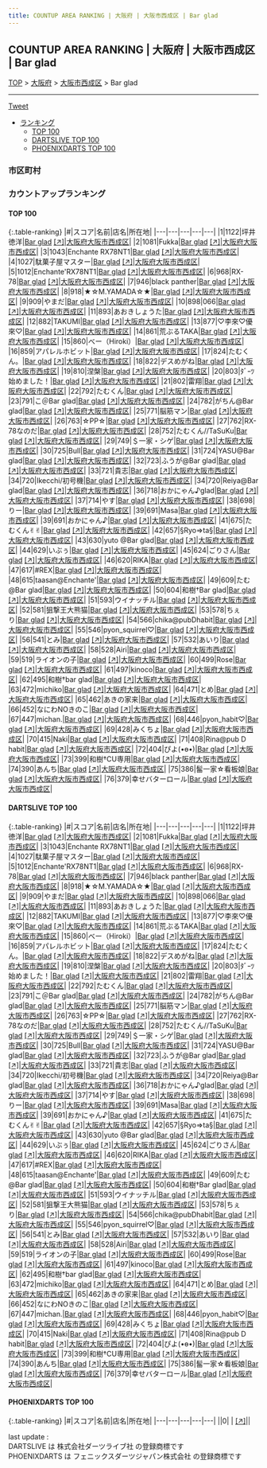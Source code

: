 ```yaml
---
title: COUNTUP AREA RANKING | 大阪府 | 大阪市西成区 | Bar glad
---
```

## COUNTUP AREA RANKING | 大阪府 | 大阪市西成区 | Bar glad

[TOP](/darts/rank/) > [大阪府](/darts/rank/大阪府/) > [大阪市西成区](/darts/rank/大阪府/大阪市西成区/) > Bar glad

___

<a href="https://twitter.com/share?ref_src=twsrc%5Etfw" data-text="COUNTUP AREA RANKING | 大阪府大阪市西成区Bar glad" class="twitter-share-button" data-hashtags="DARTSLIVE,PHOENIXDARTS,darts,ダーツ" data-show-count="false">Tweet</a>

* [ランキング](#カウントアップランキング)
    * [TOP 100](#top-100)
    * [DARTSLIVE TOP 100](#dartslive-top-100)
    * [PHOENIXDARTS TOP 100](#phoenixdarts-top-100)

### 市区町村

<ul>

</ul>

### カウントアップランキング

#### TOP 100



{:.table-ranking}
|#|スコア|名前|店名|所在地|
|---|---|---|---|---|
|1|1122|<span class="rank-name-dl">坪井 徳洋</span>|<a href="/darts/rank/shops/3b60accfd093f87f0d9b047a20a7ba1e.html">Bar glad</a> <a href="https://search.dartslive.com/jp/shop/3b60accfd093f87f0d9b047a20a7ba1e">[↗]</a>|<a href="/darts/rank/大阪府/大阪市西成区">大阪府大阪市西成区</a>|
|2|1081|<span class="rank-name-dl">Fukka</span>|<a href="/darts/rank/shops/3b60accfd093f87f0d9b047a20a7ba1e.html">Bar glad</a> <a href="https://search.dartslive.com/jp/shop/3b60accfd093f87f0d9b047a20a7ba1e">[↗]</a>|<a href="/darts/rank/大阪府/大阪市西成区">大阪府大阪市西成区</a>|
|3|1043|<span class="rank-name-dl">Enchante RX78NT1</span>|<a href="/darts/rank/shops/3b60accfd093f87f0d9b047a20a7ba1e.html">Bar glad</a> <a href="https://search.dartslive.com/jp/shop/3b60accfd093f87f0d9b047a20a7ba1e">[↗]</a>|<a href="/darts/rank/大阪府/大阪市西成区">大阪府大阪市西成区</a>|
|4|1027|<span class="rank-name-dl">駄菓子屋マスター</span>|<a href="/darts/rank/shops/3b60accfd093f87f0d9b047a20a7ba1e.html">Bar glad</a> <a href="https://search.dartslive.com/jp/shop/3b60accfd093f87f0d9b047a20a7ba1e">[↗]</a>|<a href="/darts/rank/大阪府/大阪市西成区">大阪府大阪市西成区</a>|
|5|1012|<span class="rank-name-dl">Enchante&#x27;RX78NT1</span>|<a href="/darts/rank/shops/3b60accfd093f87f0d9b047a20a7ba1e.html">Bar glad</a> <a href="https://search.dartslive.com/jp/shop/3b60accfd093f87f0d9b047a20a7ba1e">[↗]</a>|<a href="/darts/rank/大阪府/大阪市西成区">大阪府大阪市西成区</a>|
|6|968|<span class="rank-name-dl">RX-78</span>|<a href="/darts/rank/shops/3b60accfd093f87f0d9b047a20a7ba1e.html">Bar glad</a> <a href="https://search.dartslive.com/jp/shop/3b60accfd093f87f0d9b047a20a7ba1e">[↗]</a>|<a href="/darts/rank/大阪府/大阪市西成区">大阪府大阪市西成区</a>|
|7|946|<span class="rank-name-dl">black panther</span>|<a href="/darts/rank/shops/3b60accfd093f87f0d9b047a20a7ba1e.html">Bar glad</a> <a href="https://search.dartslive.com/jp/shop/3b60accfd093f87f0d9b047a20a7ba1e">[↗]</a>|<a href="/darts/rank/大阪府/大阪市西成区">大阪府大阪市西成区</a>|
|8|918|<span class="rank-name-dl">★☆M.YAMADA☆★</span>|<a href="/darts/rank/shops/3b60accfd093f87f0d9b047a20a7ba1e.html">Bar glad</a> <a href="https://search.dartslive.com/jp/shop/3b60accfd093f87f0d9b047a20a7ba1e">[↗]</a>|<a href="/darts/rank/大阪府/大阪市西成区">大阪府大阪市西成区</a>|
|9|909|<span class="rank-name-dl">やまだ</span>|<a href="/darts/rank/shops/3b60accfd093f87f0d9b047a20a7ba1e.html">Bar glad</a> <a href="https://search.dartslive.com/jp/shop/3b60accfd093f87f0d9b047a20a7ba1e">[↗]</a>|<a href="/darts/rank/大阪府/大阪市西成区">大阪府大阪市西成区</a>|
|10|898|<span class="rank-name-dl">066</span>|<a href="/darts/rank/shops/3b60accfd093f87f0d9b047a20a7ba1e.html">Bar glad</a> <a href="https://search.dartslive.com/jp/shop/3b60accfd093f87f0d9b047a20a7ba1e">[↗]</a>|<a href="/darts/rank/大阪府/大阪市西成区">大阪府大阪市西成区</a>|
|11|893|<span class="rank-name-dl">あおきしょうた</span>|<a href="/darts/rank/shops/3b60accfd093f87f0d9b047a20a7ba1e.html">Bar glad</a> <a href="https://search.dartslive.com/jp/shop/3b60accfd093f87f0d9b047a20a7ba1e">[↗]</a>|<a href="/darts/rank/大阪府/大阪市西成区">大阪府大阪市西成区</a>|
|12|882|<span class="rank-name-dl">TAKUMI</span>|<a href="/darts/rank/shops/3b60accfd093f87f0d9b047a20a7ba1e.html">Bar glad</a> <a href="https://search.dartslive.com/jp/shop/3b60accfd093f87f0d9b047a20a7ba1e">[↗]</a>|<a href="/darts/rank/大阪府/大阪市西成区">大阪府大阪市西成区</a>|
|13|877|<span class="rank-name-dl">♡李來♡優來♡</span>|<a href="/darts/rank/shops/3b60accfd093f87f0d9b047a20a7ba1e.html">Bar glad</a> <a href="https://search.dartslive.com/jp/shop/3b60accfd093f87f0d9b047a20a7ba1e">[↗]</a>|<a href="/darts/rank/大阪府/大阪市西成区">大阪府大阪市西成区</a>|
|14|861|<span class="rank-name-dl">荒ぶるTAKA</span>|<a href="/darts/rank/shops/3b60accfd093f87f0d9b047a20a7ba1e.html">Bar glad</a> <a href="https://search.dartslive.com/jp/shop/3b60accfd093f87f0d9b047a20a7ba1e">[↗]</a>|<a href="/darts/rank/大阪府/大阪市西成区">大阪府大阪市西成区</a>|
|15|860|<span class="rank-name-dl">べー（Hiroki）</span>|<a href="/darts/rank/shops/3b60accfd093f87f0d9b047a20a7ba1e.html">Bar glad</a> <a href="https://search.dartslive.com/jp/shop/3b60accfd093f87f0d9b047a20a7ba1e">[↗]</a>|<a href="/darts/rank/大阪府/大阪市西成区">大阪府大阪市西成区</a>|
|16|859|<span class="rank-name-dl">アパレルホビット</span>|<a href="/darts/rank/shops/3b60accfd093f87f0d9b047a20a7ba1e.html">Bar glad</a> <a href="https://search.dartslive.com/jp/shop/3b60accfd093f87f0d9b047a20a7ba1e">[↗]</a>|<a href="/darts/rank/大阪府/大阪市西成区">大阪府大阪市西成区</a>|
|17|824|<span class="rank-name-dl">たむくん。</span>|<a href="/darts/rank/shops/3b60accfd093f87f0d9b047a20a7ba1e.html">Bar glad</a> <a href="https://search.dartslive.com/jp/shop/3b60accfd093f87f0d9b047a20a7ba1e">[↗]</a>|<a href="/darts/rank/大阪府/大阪市西成区">大阪府大阪市西成区</a>|
|18|822|<span class="rank-name-dl">デスめがね</span>|<a href="/darts/rank/shops/3b60accfd093f87f0d9b047a20a7ba1e.html">Bar glad</a> <a href="https://search.dartslive.com/jp/shop/3b60accfd093f87f0d9b047a20a7ba1e">[↗]</a>|<a href="/darts/rank/大阪府/大阪市西成区">大阪府大阪市西成区</a>|
|19|810|<span class="rank-name-dl">涅槃</span>|<a href="/darts/rank/shops/3b60accfd093f87f0d9b047a20a7ba1e.html">Bar glad</a> <a href="https://search.dartslive.com/jp/shop/3b60accfd093f87f0d9b047a20a7ba1e">[↗]</a>|<a href="/darts/rank/大阪府/大阪市西成区">大阪府大阪市西成区</a>|
|20|803|<span class="rank-name-dl">ﾀﾞｰﾂ始めました！</span>|<a href="/darts/rank/shops/3b60accfd093f87f0d9b047a20a7ba1e.html">Bar glad</a> <a href="https://search.dartslive.com/jp/shop/3b60accfd093f87f0d9b047a20a7ba1e">[↗]</a>|<a href="/darts/rank/大阪府/大阪市西成区">大阪府大阪市西成区</a>|
|21|802|<span class="rank-name-dl">雷翔</span>|<a href="/darts/rank/shops/3b60accfd093f87f0d9b047a20a7ba1e.html">Bar glad</a> <a href="https://search.dartslive.com/jp/shop/3b60accfd093f87f0d9b047a20a7ba1e">[↗]</a>|<a href="/darts/rank/大阪府/大阪市西成区">大阪府大阪市西成区</a>|
|22|792|<span class="rank-name-dl">たむくん</span>|<a href="/darts/rank/shops/3b60accfd093f87f0d9b047a20a7ba1e.html">Bar glad</a> <a href="https://search.dartslive.com/jp/shop/3b60accfd093f87f0d9b047a20a7ba1e">[↗]</a>|<a href="/darts/rank/大阪府/大阪市西成区">大阪府大阪市西成区</a>|
|23|791|<span class="rank-name-dl">こ＠Bar glad</span>|<a href="/darts/rank/shops/3b60accfd093f87f0d9b047a20a7ba1e.html">Bar glad</a> <a href="https://search.dartslive.com/jp/shop/3b60accfd093f87f0d9b047a20a7ba1e">[↗]</a>|<a href="/darts/rank/大阪府/大阪市西成区">大阪府大阪市西成区</a>|
|24|782|<span class="rank-name-dl">がちん@Bar glad</span>|<a href="/darts/rank/shops/3b60accfd093f87f0d9b047a20a7ba1e.html">Bar glad</a> <a href="https://search.dartslive.com/jp/shop/3b60accfd093f87f0d9b047a20a7ba1e">[↗]</a>|<a href="/darts/rank/大阪府/大阪市西成区">大阪府大阪市西成区</a>|
|25|771|<span class="rank-name-dl">脳筋マン</span>|<a href="/darts/rank/shops/3b60accfd093f87f0d9b047a20a7ba1e.html">Bar glad</a> <a href="https://search.dartslive.com/jp/shop/3b60accfd093f87f0d9b047a20a7ba1e">[↗]</a>|<a href="/darts/rank/大阪府/大阪市西成区">大阪府大阪市西成区</a>|
|26|763|<span class="rank-name-dl">☆PP☆</span>|<a href="/darts/rank/shops/3b60accfd093f87f0d9b047a20a7ba1e.html">Bar glad</a> <a href="https://search.dartslive.com/jp/shop/3b60accfd093f87f0d9b047a20a7ba1e">[↗]</a>|<a href="/darts/rank/大阪府/大阪市西成区">大阪府大阪市西成区</a>|
|27|762|<span class="rank-name-dl">RX-78なのだ</span>|<a href="/darts/rank/shops/3b60accfd093f87f0d9b047a20a7ba1e.html">Bar glad</a> <a href="https://search.dartslive.com/jp/shop/3b60accfd093f87f0d9b047a20a7ba1e">[↗]</a>|<a href="/darts/rank/大阪府/大阪市西成区">大阪府大阪市西成区</a>|
|28|752|<span class="rank-name-dl">たむくん//TaSuKu</span>|<a href="/darts/rank/shops/3b60accfd093f87f0d9b047a20a7ba1e.html">Bar glad</a> <a href="https://search.dartslive.com/jp/shop/3b60accfd093f87f0d9b047a20a7ba1e">[↗]</a>|<a href="/darts/rank/大阪府/大阪市西成区">大阪府大阪市西成区</a>|
|29|749|<span class="rank-name-dl">＄一家・シゲ</span>|<a href="/darts/rank/shops/3b60accfd093f87f0d9b047a20a7ba1e.html">Bar glad</a> <a href="https://search.dartslive.com/jp/shop/3b60accfd093f87f0d9b047a20a7ba1e">[↗]</a>|<a href="/darts/rank/大阪府/大阪市西成区">大阪府大阪市西成区</a>|
|30|725|<span class="rank-name-dl">Bull</span>|<a href="/darts/rank/shops/3b60accfd093f87f0d9b047a20a7ba1e.html">Bar glad</a> <a href="https://search.dartslive.com/jp/shop/3b60accfd093f87f0d9b047a20a7ba1e">[↗]</a>|<a href="/darts/rank/大阪府/大阪市西成区">大阪府大阪市西成区</a>|
|31|724|<span class="rank-name-dl">YASU@Bar glad</span>|<a href="/darts/rank/shops/3b60accfd093f87f0d9b047a20a7ba1e.html">Bar glad</a> <a href="https://search.dartslive.com/jp/shop/3b60accfd093f87f0d9b047a20a7ba1e">[↗]</a>|<a href="/darts/rank/大阪府/大阪市西成区">大阪府大阪市西成区</a>|
|32|723|<span class="rank-name-dl">ふうが@Bar glad</span>|<a href="/darts/rank/shops/3b60accfd093f87f0d9b047a20a7ba1e.html">Bar glad</a> <a href="https://search.dartslive.com/jp/shop/3b60accfd093f87f0d9b047a20a7ba1e">[↗]</a>|<a href="/darts/rank/大阪府/大阪市西成区">大阪府大阪市西成区</a>|
|33|721|<span class="rank-name-dl">貴志</span>|<a href="/darts/rank/shops/3b60accfd093f87f0d9b047a20a7ba1e.html">Bar glad</a> <a href="https://search.dartslive.com/jp/shop/3b60accfd093f87f0d9b047a20a7ba1e">[↗]</a>|<a href="/darts/rank/大阪府/大阪市西成区">大阪府大阪市西成区</a>|
|34|720|<span class="rank-name-dl">Ikecchi/初号機</span>|<a href="/darts/rank/shops/3b60accfd093f87f0d9b047a20a7ba1e.html">Bar glad</a> <a href="https://search.dartslive.com/jp/shop/3b60accfd093f87f0d9b047a20a7ba1e">[↗]</a>|<a href="/darts/rank/大阪府/大阪市西成区">大阪府大阪市西成区</a>|
|34|720|<span class="rank-name-dl">Reiya@Bar glad</span>|<a href="/darts/rank/shops/3b60accfd093f87f0d9b047a20a7ba1e.html">Bar glad</a> <a href="https://search.dartslive.com/jp/shop/3b60accfd093f87f0d9b047a20a7ba1e">[↗]</a>|<a href="/darts/rank/大阪府/大阪市西成区">大阪府大阪市西成区</a>|
|36|718|<span class="rank-name-dl">おかにゃん♪glad</span>|<a href="/darts/rank/shops/3b60accfd093f87f0d9b047a20a7ba1e.html">Bar glad</a> <a href="https://search.dartslive.com/jp/shop/3b60accfd093f87f0d9b047a20a7ba1e">[↗]</a>|<a href="/darts/rank/大阪府/大阪市西成区">大阪府大阪市西成区</a>|
|37|714|<span class="rank-name-dl">やす</span>|<a href="/darts/rank/shops/3b60accfd093f87f0d9b047a20a7ba1e.html">Bar glad</a> <a href="https://search.dartslive.com/jp/shop/3b60accfd093f87f0d9b047a20a7ba1e">[↗]</a>|<a href="/darts/rank/大阪府/大阪市西成区">大阪府大阪市西成区</a>|
|38|698|<span class="rank-name-dl">りー</span>|<a href="/darts/rank/shops/3b60accfd093f87f0d9b047a20a7ba1e.html">Bar glad</a> <a href="https://search.dartslive.com/jp/shop/3b60accfd093f87f0d9b047a20a7ba1e">[↗]</a>|<a href="/darts/rank/大阪府/大阪市西成区">大阪府大阪市西成区</a>|
|39|691|<span class="rank-name-dl">Masa</span>|<a href="/darts/rank/shops/3b60accfd093f87f0d9b047a20a7ba1e.html">Bar glad</a> <a href="https://search.dartslive.com/jp/shop/3b60accfd093f87f0d9b047a20a7ba1e">[↗]</a>|<a href="/darts/rank/大阪府/大阪市西成区">大阪府大阪市西成区</a>|
|39|691|<span class="rank-name-dl">おかにゃん♪</span>|<a href="/darts/rank/shops/3b60accfd093f87f0d9b047a20a7ba1e.html">Bar glad</a> <a href="https://search.dartslive.com/jp/shop/3b60accfd093f87f0d9b047a20a7ba1e">[↗]</a>|<a href="/darts/rank/大阪府/大阪市西成区">大阪府大阪市西成区</a>|
|41|675|<span class="rank-name-dl">たむくん✌︎✌︎</span>|<a href="/darts/rank/shops/3b60accfd093f87f0d9b047a20a7ba1e.html">Bar glad</a> <a href="https://search.dartslive.com/jp/shop/3b60accfd093f87f0d9b047a20a7ba1e">[↗]</a>|<a href="/darts/rank/大阪府/大阪市西成区">大阪府大阪市西成区</a>|
|42|657|<span class="rank-name-dl">§Ryo⇒ta§</span>|<a href="/darts/rank/shops/3b60accfd093f87f0d9b047a20a7ba1e.html">Bar glad</a> <a href="https://search.dartslive.com/jp/shop/3b60accfd093f87f0d9b047a20a7ba1e">[↗]</a>|<a href="/darts/rank/大阪府/大阪市西成区">大阪府大阪市西成区</a>|
|43|630|<span class="rank-name-dl">yuto @Bar glad</span>|<a href="/darts/rank/shops/3b60accfd093f87f0d9b047a20a7ba1e.html">Bar glad</a> <a href="https://search.dartslive.com/jp/shop/3b60accfd093f87f0d9b047a20a7ba1e">[↗]</a>|<a href="/darts/rank/大阪府/大阪市西成区">大阪府大阪市西成区</a>|
|44|629|<span class="rank-name-dl">いぶぅ</span>|<a href="/darts/rank/shops/3b60accfd093f87f0d9b047a20a7ba1e.html">Bar glad</a> <a href="https://search.dartslive.com/jp/shop/3b60accfd093f87f0d9b047a20a7ba1e">[↗]</a>|<a href="/darts/rank/大阪府/大阪市西成区">大阪府大阪市西成区</a>|
|45|624|<span class="rank-name-dl">ごりさん</span>|<a href="/darts/rank/shops/3b60accfd093f87f0d9b047a20a7ba1e.html">Bar glad</a> <a href="https://search.dartslive.com/jp/shop/3b60accfd093f87f0d9b047a20a7ba1e">[↗]</a>|<a href="/darts/rank/大阪府/大阪市西成区">大阪府大阪市西成区</a>|
|46|620|<span class="rank-name-dl">RIKA</span>|<a href="/darts/rank/shops/3b60accfd093f87f0d9b047a20a7ba1e.html">Bar glad</a> <a href="https://search.dartslive.com/jp/shop/3b60accfd093f87f0d9b047a20a7ba1e">[↗]</a>|<a href="/darts/rank/大阪府/大阪市西成区">大阪府大阪市西成区</a>|
|47|617|<span class="rank-name-dl">#REX</span>|<a href="/darts/rank/shops/3b60accfd093f87f0d9b047a20a7ba1e.html">Bar glad</a> <a href="https://search.dartslive.com/jp/shop/3b60accfd093f87f0d9b047a20a7ba1e">[↗]</a>|<a href="/darts/rank/大阪府/大阪市西成区">大阪府大阪市西成区</a>|
|48|615|<span class="rank-name-dl">taasan@Enchante&#x27;</span>|<a href="/darts/rank/shops/3b60accfd093f87f0d9b047a20a7ba1e.html">Bar glad</a> <a href="https://search.dartslive.com/jp/shop/3b60accfd093f87f0d9b047a20a7ba1e">[↗]</a>|<a href="/darts/rank/大阪府/大阪市西成区">大阪府大阪市西成区</a>|
|49|609|<span class="rank-name-dl">たむ@Bar glad</span>|<a href="/darts/rank/shops/3b60accfd093f87f0d9b047a20a7ba1e.html">Bar glad</a> <a href="https://search.dartslive.com/jp/shop/3b60accfd093f87f0d9b047a20a7ba1e">[↗]</a>|<a href="/darts/rank/大阪府/大阪市西成区">大阪府大阪市西成区</a>|
|50|604|<span class="rank-name-dl">和樹†Bar glad</span>|<a href="/darts/rank/shops/3b60accfd093f87f0d9b047a20a7ba1e.html">Bar glad</a> <a href="https://search.dartslive.com/jp/shop/3b60accfd093f87f0d9b047a20a7ba1e">[↗]</a>|<a href="/darts/rank/大阪府/大阪市西成区">大阪府大阪市西成区</a>|
|51|593|<span class="rank-name-dl">ウイナッチル</span>|<a href="/darts/rank/shops/3b60accfd093f87f0d9b047a20a7ba1e.html">Bar glad</a> <a href="https://search.dartslive.com/jp/shop/3b60accfd093f87f0d9b047a20a7ba1e">[↗]</a>|<a href="/darts/rank/大阪府/大阪市西成区">大阪府大阪市西成区</a>|
|52|581|<span class="rank-name-dl">狙撃王大熊猫</span>|<a href="/darts/rank/shops/3b60accfd093f87f0d9b047a20a7ba1e.html">Bar glad</a> <a href="https://search.dartslive.com/jp/shop/3b60accfd093f87f0d9b047a20a7ba1e">[↗]</a>|<a href="/darts/rank/大阪府/大阪市西成区">大阪府大阪市西成区</a>|
|53|578|<span class="rank-name-dl">ちぇり</span>|<a href="/darts/rank/shops/3b60accfd093f87f0d9b047a20a7ba1e.html">Bar glad</a> <a href="https://search.dartslive.com/jp/shop/3b60accfd093f87f0d9b047a20a7ba1e">[↗]</a>|<a href="/darts/rank/大阪府/大阪市西成区">大阪府大阪市西成区</a>|
|54|566|<span class="rank-name-dl">chika@pubDhabit</span>|<a href="/darts/rank/shops/3b60accfd093f87f0d9b047a20a7ba1e.html">Bar glad</a> <a href="https://search.dartslive.com/jp/shop/3b60accfd093f87f0d9b047a20a7ba1e">[↗]</a>|<a href="/darts/rank/大阪府/大阪市西成区">大阪府大阪市西成区</a>|
|55|546|<span class="rank-name-dl">pyon_squirrel♡</span>|<a href="/darts/rank/shops/3b60accfd093f87f0d9b047a20a7ba1e.html">Bar glad</a> <a href="https://search.dartslive.com/jp/shop/3b60accfd093f87f0d9b047a20a7ba1e">[↗]</a>|<a href="/darts/rank/大阪府/大阪市西成区">大阪府大阪市西成区</a>|
|56|541|<span class="rank-name-dl">とみ</span>|<a href="/darts/rank/shops/3b60accfd093f87f0d9b047a20a7ba1e.html">Bar glad</a> <a href="https://search.dartslive.com/jp/shop/3b60accfd093f87f0d9b047a20a7ba1e">[↗]</a>|<a href="/darts/rank/大阪府/大阪市西成区">大阪府大阪市西成区</a>|
|57|532|<span class="rank-name-dl">あいり</span>|<a href="/darts/rank/shops/3b60accfd093f87f0d9b047a20a7ba1e.html">Bar glad</a> <a href="https://search.dartslive.com/jp/shop/3b60accfd093f87f0d9b047a20a7ba1e">[↗]</a>|<a href="/darts/rank/大阪府/大阪市西成区">大阪府大阪市西成区</a>|
|58|528|<span class="rank-name-dl">Airi</span>|<a href="/darts/rank/shops/3b60accfd093f87f0d9b047a20a7ba1e.html">Bar glad</a> <a href="https://search.dartslive.com/jp/shop/3b60accfd093f87f0d9b047a20a7ba1e">[↗]</a>|<a href="/darts/rank/大阪府/大阪市西成区">大阪府大阪市西成区</a>|
|59|519|<span class="rank-name-dl">ライオンの子</span>|<a href="/darts/rank/shops/3b60accfd093f87f0d9b047a20a7ba1e.html">Bar glad</a> <a href="https://search.dartslive.com/jp/shop/3b60accfd093f87f0d9b047a20a7ba1e">[↗]</a>|<a href="/darts/rank/大阪府/大阪市西成区">大阪府大阪市西成区</a>|
|60|499|<span class="rank-name-dl">Rose</span>|<a href="/darts/rank/shops/3b60accfd093f87f0d9b047a20a7ba1e.html">Bar glad</a> <a href="https://search.dartslive.com/jp/shop/3b60accfd093f87f0d9b047a20a7ba1e">[↗]</a>|<a href="/darts/rank/大阪府/大阪市西成区">大阪府大阪市西成区</a>|
|61|497|<span class="rank-name-dl">kinoco</span>|<a href="/darts/rank/shops/3b60accfd093f87f0d9b047a20a7ba1e.html">Bar glad</a> <a href="https://search.dartslive.com/jp/shop/3b60accfd093f87f0d9b047a20a7ba1e">[↗]</a>|<a href="/darts/rank/大阪府/大阪市西成区">大阪府大阪市西成区</a>|
|62|495|<span class="rank-name-dl">和樹†bar glad</span>|<a href="/darts/rank/shops/3b60accfd093f87f0d9b047a20a7ba1e.html">Bar glad</a> <a href="https://search.dartslive.com/jp/shop/3b60accfd093f87f0d9b047a20a7ba1e">[↗]</a>|<a href="/darts/rank/大阪府/大阪市西成区">大阪府大阪市西成区</a>|
|63|472|<span class="rank-name-dl">michiko</span>|<a href="/darts/rank/shops/3b60accfd093f87f0d9b047a20a7ba1e.html">Bar glad</a> <a href="https://search.dartslive.com/jp/shop/3b60accfd093f87f0d9b047a20a7ba1e">[↗]</a>|<a href="/darts/rank/大阪府/大阪市西成区">大阪府大阪市西成区</a>|
|64|471|<span class="rank-name-dl">とめ</span>|<a href="/darts/rank/shops/3b60accfd093f87f0d9b047a20a7ba1e.html">Bar glad</a> <a href="https://search.dartslive.com/jp/shop/3b60accfd093f87f0d9b047a20a7ba1e">[↗]</a>|<a href="/darts/rank/大阪府/大阪市西成区">大阪府大阪市西成区</a>|
|65|462|<span class="rank-name-dl">あきの家来</span>|<a href="/darts/rank/shops/3b60accfd093f87f0d9b047a20a7ba1e.html">Bar glad</a> <a href="https://search.dartslive.com/jp/shop/3b60accfd093f87f0d9b047a20a7ba1e">[↗]</a>|<a href="/darts/rank/大阪府/大阪市西成区">大阪府大阪市西成区</a>|
|66|452|<span class="rank-name-dl">なにわNOきのこ</span>|<a href="/darts/rank/shops/3b60accfd093f87f0d9b047a20a7ba1e.html">Bar glad</a> <a href="https://search.dartslive.com/jp/shop/3b60accfd093f87f0d9b047a20a7ba1e">[↗]</a>|<a href="/darts/rank/大阪府/大阪市西成区">大阪府大阪市西成区</a>|
|67|447|<span class="rank-name-dl">michan.</span>|<a href="/darts/rank/shops/3b60accfd093f87f0d9b047a20a7ba1e.html">Bar glad</a> <a href="https://search.dartslive.com/jp/shop/3b60accfd093f87f0d9b047a20a7ba1e">[↗]</a>|<a href="/darts/rank/大阪府/大阪市西成区">大阪府大阪市西成区</a>|
|68|446|<span class="rank-name-dl">pyon_habit♡</span>|<a href="/darts/rank/shops/3b60accfd093f87f0d9b047a20a7ba1e.html">Bar glad</a> <a href="https://search.dartslive.com/jp/shop/3b60accfd093f87f0d9b047a20a7ba1e">[↗]</a>|<a href="/darts/rank/大阪府/大阪市西成区">大阪府大阪市西成区</a>|
|69|428|<span class="rank-name-dl">みくちょ</span>|<a href="/darts/rank/shops/3b60accfd093f87f0d9b047a20a7ba1e.html">Bar glad</a> <a href="https://search.dartslive.com/jp/shop/3b60accfd093f87f0d9b047a20a7ba1e">[↗]</a>|<a href="/darts/rank/大阪府/大阪市西成区">大阪府大阪市西成区</a>|
|70|415|<span class="rank-name-dl">Naki</span>|<a href="/darts/rank/shops/3b60accfd093f87f0d9b047a20a7ba1e.html">Bar glad</a> <a href="https://search.dartslive.com/jp/shop/3b60accfd093f87f0d9b047a20a7ba1e">[↗]</a>|<a href="/darts/rank/大阪府/大阪市西成区">大阪府大阪市西成区</a>|
|71|408|<span class="rank-name-dl">Rina@pub D habit</span>|<a href="/darts/rank/shops/3b60accfd093f87f0d9b047a20a7ba1e.html">Bar glad</a> <a href="https://search.dartslive.com/jp/shop/3b60accfd093f87f0d9b047a20a7ba1e">[↗]</a>|<a href="/darts/rank/大阪府/大阪市西成区">大阪府大阪市西成区</a>|
|72|404|<span class="rank-name-dl">ぴよ(•ө•)</span>|<a href="/darts/rank/shops/3b60accfd093f87f0d9b047a20a7ba1e.html">Bar glad</a> <a href="https://search.dartslive.com/jp/shop/3b60accfd093f87f0d9b047a20a7ba1e">[↗]</a>|<a href="/darts/rank/大阪府/大阪市西成区">大阪府大阪市西成区</a>|
|73|399|<span class="rank-name-dl">和樹†CU専用</span>|<a href="/darts/rank/shops/3b60accfd093f87f0d9b047a20a7ba1e.html">Bar glad</a> <a href="https://search.dartslive.com/jp/shop/3b60accfd093f87f0d9b047a20a7ba1e">[↗]</a>|<a href="/darts/rank/大阪府/大阪市西成区">大阪府大阪市西成区</a>|
|74|390|<span class="rank-name-dl">あんち</span>|<a href="/darts/rank/shops/3b60accfd093f87f0d9b047a20a7ba1e.html">Bar glad</a> <a href="https://search.dartslive.com/jp/shop/3b60accfd093f87f0d9b047a20a7ba1e">[↗]</a>|<a href="/darts/rank/大阪府/大阪市西成区">大阪府大阪市西成区</a>|
|75|386|<span class="rank-name-dl">髷一家☆看板娘</span>|<a href="/darts/rank/shops/3b60accfd093f87f0d9b047a20a7ba1e.html">Bar glad</a> <a href="https://search.dartslive.com/jp/shop/3b60accfd093f87f0d9b047a20a7ba1e">[↗]</a>|<a href="/darts/rank/大阪府/大阪市西成区">大阪府大阪市西成区</a>|
|76|379|<span class="rank-name-dl">幸せバターロール</span>|<a href="/darts/rank/shops/3b60accfd093f87f0d9b047a20a7ba1e.html">Bar glad</a> <a href="https://search.dartslive.com/jp/shop/3b60accfd093f87f0d9b047a20a7ba1e">[↗]</a>|<a href="/darts/rank/大阪府/大阪市西成区">大阪府大阪市西成区</a>|


#### DARTSLIVE TOP 100



{:.table-ranking}
|#|スコア|名前|店名|所在地|
|---|---|---|---|---|
|1|1122|<span class="rank-name-dl">坪井 徳洋</span>|<a href="/darts/rank/shops/3b60accfd093f87f0d9b047a20a7ba1e.html">Bar glad</a> <a href="https://search.dartslive.com/jp/shop/3b60accfd093f87f0d9b047a20a7ba1e">[↗]</a>|<a href="/darts/rank/大阪府/大阪市西成区">大阪府大阪市西成区</a>|
|2|1081|<span class="rank-name-dl">Fukka</span>|<a href="/darts/rank/shops/3b60accfd093f87f0d9b047a20a7ba1e.html">Bar glad</a> <a href="https://search.dartslive.com/jp/shop/3b60accfd093f87f0d9b047a20a7ba1e">[↗]</a>|<a href="/darts/rank/大阪府/大阪市西成区">大阪府大阪市西成区</a>|
|3|1043|<span class="rank-name-dl">Enchante RX78NT1</span>|<a href="/darts/rank/shops/3b60accfd093f87f0d9b047a20a7ba1e.html">Bar glad</a> <a href="https://search.dartslive.com/jp/shop/3b60accfd093f87f0d9b047a20a7ba1e">[↗]</a>|<a href="/darts/rank/大阪府/大阪市西成区">大阪府大阪市西成区</a>|
|4|1027|<span class="rank-name-dl">駄菓子屋マスター</span>|<a href="/darts/rank/shops/3b60accfd093f87f0d9b047a20a7ba1e.html">Bar glad</a> <a href="https://search.dartslive.com/jp/shop/3b60accfd093f87f0d9b047a20a7ba1e">[↗]</a>|<a href="/darts/rank/大阪府/大阪市西成区">大阪府大阪市西成区</a>|
|5|1012|<span class="rank-name-dl">Enchante&#x27;RX78NT1</span>|<a href="/darts/rank/shops/3b60accfd093f87f0d9b047a20a7ba1e.html">Bar glad</a> <a href="https://search.dartslive.com/jp/shop/3b60accfd093f87f0d9b047a20a7ba1e">[↗]</a>|<a href="/darts/rank/大阪府/大阪市西成区">大阪府大阪市西成区</a>|
|6|968|<span class="rank-name-dl">RX-78</span>|<a href="/darts/rank/shops/3b60accfd093f87f0d9b047a20a7ba1e.html">Bar glad</a> <a href="https://search.dartslive.com/jp/shop/3b60accfd093f87f0d9b047a20a7ba1e">[↗]</a>|<a href="/darts/rank/大阪府/大阪市西成区">大阪府大阪市西成区</a>|
|7|946|<span class="rank-name-dl">black panther</span>|<a href="/darts/rank/shops/3b60accfd093f87f0d9b047a20a7ba1e.html">Bar glad</a> <a href="https://search.dartslive.com/jp/shop/3b60accfd093f87f0d9b047a20a7ba1e">[↗]</a>|<a href="/darts/rank/大阪府/大阪市西成区">大阪府大阪市西成区</a>|
|8|918|<span class="rank-name-dl">★☆M.YAMADA☆★</span>|<a href="/darts/rank/shops/3b60accfd093f87f0d9b047a20a7ba1e.html">Bar glad</a> <a href="https://search.dartslive.com/jp/shop/3b60accfd093f87f0d9b047a20a7ba1e">[↗]</a>|<a href="/darts/rank/大阪府/大阪市西成区">大阪府大阪市西成区</a>|
|9|909|<span class="rank-name-dl">やまだ</span>|<a href="/darts/rank/shops/3b60accfd093f87f0d9b047a20a7ba1e.html">Bar glad</a> <a href="https://search.dartslive.com/jp/shop/3b60accfd093f87f0d9b047a20a7ba1e">[↗]</a>|<a href="/darts/rank/大阪府/大阪市西成区">大阪府大阪市西成区</a>|
|10|898|<span class="rank-name-dl">066</span>|<a href="/darts/rank/shops/3b60accfd093f87f0d9b047a20a7ba1e.html">Bar glad</a> <a href="https://search.dartslive.com/jp/shop/3b60accfd093f87f0d9b047a20a7ba1e">[↗]</a>|<a href="/darts/rank/大阪府/大阪市西成区">大阪府大阪市西成区</a>|
|11|893|<span class="rank-name-dl">あおきしょうた</span>|<a href="/darts/rank/shops/3b60accfd093f87f0d9b047a20a7ba1e.html">Bar glad</a> <a href="https://search.dartslive.com/jp/shop/3b60accfd093f87f0d9b047a20a7ba1e">[↗]</a>|<a href="/darts/rank/大阪府/大阪市西成区">大阪府大阪市西成区</a>|
|12|882|<span class="rank-name-dl">TAKUMI</span>|<a href="/darts/rank/shops/3b60accfd093f87f0d9b047a20a7ba1e.html">Bar glad</a> <a href="https://search.dartslive.com/jp/shop/3b60accfd093f87f0d9b047a20a7ba1e">[↗]</a>|<a href="/darts/rank/大阪府/大阪市西成区">大阪府大阪市西成区</a>|
|13|877|<span class="rank-name-dl">♡李來♡優來♡</span>|<a href="/darts/rank/shops/3b60accfd093f87f0d9b047a20a7ba1e.html">Bar glad</a> <a href="https://search.dartslive.com/jp/shop/3b60accfd093f87f0d9b047a20a7ba1e">[↗]</a>|<a href="/darts/rank/大阪府/大阪市西成区">大阪府大阪市西成区</a>|
|14|861|<span class="rank-name-dl">荒ぶるTAKA</span>|<a href="/darts/rank/shops/3b60accfd093f87f0d9b047a20a7ba1e.html">Bar glad</a> <a href="https://search.dartslive.com/jp/shop/3b60accfd093f87f0d9b047a20a7ba1e">[↗]</a>|<a href="/darts/rank/大阪府/大阪市西成区">大阪府大阪市西成区</a>|
|15|860|<span class="rank-name-dl">べー（Hiroki）</span>|<a href="/darts/rank/shops/3b60accfd093f87f0d9b047a20a7ba1e.html">Bar glad</a> <a href="https://search.dartslive.com/jp/shop/3b60accfd093f87f0d9b047a20a7ba1e">[↗]</a>|<a href="/darts/rank/大阪府/大阪市西成区">大阪府大阪市西成区</a>|
|16|859|<span class="rank-name-dl">アパレルホビット</span>|<a href="/darts/rank/shops/3b60accfd093f87f0d9b047a20a7ba1e.html">Bar glad</a> <a href="https://search.dartslive.com/jp/shop/3b60accfd093f87f0d9b047a20a7ba1e">[↗]</a>|<a href="/darts/rank/大阪府/大阪市西成区">大阪府大阪市西成区</a>|
|17|824|<span class="rank-name-dl">たむくん。</span>|<a href="/darts/rank/shops/3b60accfd093f87f0d9b047a20a7ba1e.html">Bar glad</a> <a href="https://search.dartslive.com/jp/shop/3b60accfd093f87f0d9b047a20a7ba1e">[↗]</a>|<a href="/darts/rank/大阪府/大阪市西成区">大阪府大阪市西成区</a>|
|18|822|<span class="rank-name-dl">デスめがね</span>|<a href="/darts/rank/shops/3b60accfd093f87f0d9b047a20a7ba1e.html">Bar glad</a> <a href="https://search.dartslive.com/jp/shop/3b60accfd093f87f0d9b047a20a7ba1e">[↗]</a>|<a href="/darts/rank/大阪府/大阪市西成区">大阪府大阪市西成区</a>|
|19|810|<span class="rank-name-dl">涅槃</span>|<a href="/darts/rank/shops/3b60accfd093f87f0d9b047a20a7ba1e.html">Bar glad</a> <a href="https://search.dartslive.com/jp/shop/3b60accfd093f87f0d9b047a20a7ba1e">[↗]</a>|<a href="/darts/rank/大阪府/大阪市西成区">大阪府大阪市西成区</a>|
|20|803|<span class="rank-name-dl">ﾀﾞｰﾂ始めました！</span>|<a href="/darts/rank/shops/3b60accfd093f87f0d9b047a20a7ba1e.html">Bar glad</a> <a href="https://search.dartslive.com/jp/shop/3b60accfd093f87f0d9b047a20a7ba1e">[↗]</a>|<a href="/darts/rank/大阪府/大阪市西成区">大阪府大阪市西成区</a>|
|21|802|<span class="rank-name-dl">雷翔</span>|<a href="/darts/rank/shops/3b60accfd093f87f0d9b047a20a7ba1e.html">Bar glad</a> <a href="https://search.dartslive.com/jp/shop/3b60accfd093f87f0d9b047a20a7ba1e">[↗]</a>|<a href="/darts/rank/大阪府/大阪市西成区">大阪府大阪市西成区</a>|
|22|792|<span class="rank-name-dl">たむくん</span>|<a href="/darts/rank/shops/3b60accfd093f87f0d9b047a20a7ba1e.html">Bar glad</a> <a href="https://search.dartslive.com/jp/shop/3b60accfd093f87f0d9b047a20a7ba1e">[↗]</a>|<a href="/darts/rank/大阪府/大阪市西成区">大阪府大阪市西成区</a>|
|23|791|<span class="rank-name-dl">こ＠Bar glad</span>|<a href="/darts/rank/shops/3b60accfd093f87f0d9b047a20a7ba1e.html">Bar glad</a> <a href="https://search.dartslive.com/jp/shop/3b60accfd093f87f0d9b047a20a7ba1e">[↗]</a>|<a href="/darts/rank/大阪府/大阪市西成区">大阪府大阪市西成区</a>|
|24|782|<span class="rank-name-dl">がちん@Bar glad</span>|<a href="/darts/rank/shops/3b60accfd093f87f0d9b047a20a7ba1e.html">Bar glad</a> <a href="https://search.dartslive.com/jp/shop/3b60accfd093f87f0d9b047a20a7ba1e">[↗]</a>|<a href="/darts/rank/大阪府/大阪市西成区">大阪府大阪市西成区</a>|
|25|771|<span class="rank-name-dl">脳筋マン</span>|<a href="/darts/rank/shops/3b60accfd093f87f0d9b047a20a7ba1e.html">Bar glad</a> <a href="https://search.dartslive.com/jp/shop/3b60accfd093f87f0d9b047a20a7ba1e">[↗]</a>|<a href="/darts/rank/大阪府/大阪市西成区">大阪府大阪市西成区</a>|
|26|763|<span class="rank-name-dl">☆PP☆</span>|<a href="/darts/rank/shops/3b60accfd093f87f0d9b047a20a7ba1e.html">Bar glad</a> <a href="https://search.dartslive.com/jp/shop/3b60accfd093f87f0d9b047a20a7ba1e">[↗]</a>|<a href="/darts/rank/大阪府/大阪市西成区">大阪府大阪市西成区</a>|
|27|762|<span class="rank-name-dl">RX-78なのだ</span>|<a href="/darts/rank/shops/3b60accfd093f87f0d9b047a20a7ba1e.html">Bar glad</a> <a href="https://search.dartslive.com/jp/shop/3b60accfd093f87f0d9b047a20a7ba1e">[↗]</a>|<a href="/darts/rank/大阪府/大阪市西成区">大阪府大阪市西成区</a>|
|28|752|<span class="rank-name-dl">たむくん//TaSuKu</span>|<a href="/darts/rank/shops/3b60accfd093f87f0d9b047a20a7ba1e.html">Bar glad</a> <a href="https://search.dartslive.com/jp/shop/3b60accfd093f87f0d9b047a20a7ba1e">[↗]</a>|<a href="/darts/rank/大阪府/大阪市西成区">大阪府大阪市西成区</a>|
|29|749|<span class="rank-name-dl">＄一家・シゲ</span>|<a href="/darts/rank/shops/3b60accfd093f87f0d9b047a20a7ba1e.html">Bar glad</a> <a href="https://search.dartslive.com/jp/shop/3b60accfd093f87f0d9b047a20a7ba1e">[↗]</a>|<a href="/darts/rank/大阪府/大阪市西成区">大阪府大阪市西成区</a>|
|30|725|<span class="rank-name-dl">Bull</span>|<a href="/darts/rank/shops/3b60accfd093f87f0d9b047a20a7ba1e.html">Bar glad</a> <a href="https://search.dartslive.com/jp/shop/3b60accfd093f87f0d9b047a20a7ba1e">[↗]</a>|<a href="/darts/rank/大阪府/大阪市西成区">大阪府大阪市西成区</a>|
|31|724|<span class="rank-name-dl">YASU@Bar glad</span>|<a href="/darts/rank/shops/3b60accfd093f87f0d9b047a20a7ba1e.html">Bar glad</a> <a href="https://search.dartslive.com/jp/shop/3b60accfd093f87f0d9b047a20a7ba1e">[↗]</a>|<a href="/darts/rank/大阪府/大阪市西成区">大阪府大阪市西成区</a>|
|32|723|<span class="rank-name-dl">ふうが@Bar glad</span>|<a href="/darts/rank/shops/3b60accfd093f87f0d9b047a20a7ba1e.html">Bar glad</a> <a href="https://search.dartslive.com/jp/shop/3b60accfd093f87f0d9b047a20a7ba1e">[↗]</a>|<a href="/darts/rank/大阪府/大阪市西成区">大阪府大阪市西成区</a>|
|33|721|<span class="rank-name-dl">貴志</span>|<a href="/darts/rank/shops/3b60accfd093f87f0d9b047a20a7ba1e.html">Bar glad</a> <a href="https://search.dartslive.com/jp/shop/3b60accfd093f87f0d9b047a20a7ba1e">[↗]</a>|<a href="/darts/rank/大阪府/大阪市西成区">大阪府大阪市西成区</a>|
|34|720|<span class="rank-name-dl">Ikecchi/初号機</span>|<a href="/darts/rank/shops/3b60accfd093f87f0d9b047a20a7ba1e.html">Bar glad</a> <a href="https://search.dartslive.com/jp/shop/3b60accfd093f87f0d9b047a20a7ba1e">[↗]</a>|<a href="/darts/rank/大阪府/大阪市西成区">大阪府大阪市西成区</a>|
|34|720|<span class="rank-name-dl">Reiya@Bar glad</span>|<a href="/darts/rank/shops/3b60accfd093f87f0d9b047a20a7ba1e.html">Bar glad</a> <a href="https://search.dartslive.com/jp/shop/3b60accfd093f87f0d9b047a20a7ba1e">[↗]</a>|<a href="/darts/rank/大阪府/大阪市西成区">大阪府大阪市西成区</a>|
|36|718|<span class="rank-name-dl">おかにゃん♪glad</span>|<a href="/darts/rank/shops/3b60accfd093f87f0d9b047a20a7ba1e.html">Bar glad</a> <a href="https://search.dartslive.com/jp/shop/3b60accfd093f87f0d9b047a20a7ba1e">[↗]</a>|<a href="/darts/rank/大阪府/大阪市西成区">大阪府大阪市西成区</a>|
|37|714|<span class="rank-name-dl">やす</span>|<a href="/darts/rank/shops/3b60accfd093f87f0d9b047a20a7ba1e.html">Bar glad</a> <a href="https://search.dartslive.com/jp/shop/3b60accfd093f87f0d9b047a20a7ba1e">[↗]</a>|<a href="/darts/rank/大阪府/大阪市西成区">大阪府大阪市西成区</a>|
|38|698|<span class="rank-name-dl">りー</span>|<a href="/darts/rank/shops/3b60accfd093f87f0d9b047a20a7ba1e.html">Bar glad</a> <a href="https://search.dartslive.com/jp/shop/3b60accfd093f87f0d9b047a20a7ba1e">[↗]</a>|<a href="/darts/rank/大阪府/大阪市西成区">大阪府大阪市西成区</a>|
|39|691|<span class="rank-name-dl">Masa</span>|<a href="/darts/rank/shops/3b60accfd093f87f0d9b047a20a7ba1e.html">Bar glad</a> <a href="https://search.dartslive.com/jp/shop/3b60accfd093f87f0d9b047a20a7ba1e">[↗]</a>|<a href="/darts/rank/大阪府/大阪市西成区">大阪府大阪市西成区</a>|
|39|691|<span class="rank-name-dl">おかにゃん♪</span>|<a href="/darts/rank/shops/3b60accfd093f87f0d9b047a20a7ba1e.html">Bar glad</a> <a href="https://search.dartslive.com/jp/shop/3b60accfd093f87f0d9b047a20a7ba1e">[↗]</a>|<a href="/darts/rank/大阪府/大阪市西成区">大阪府大阪市西成区</a>|
|41|675|<span class="rank-name-dl">たむくん✌︎✌︎</span>|<a href="/darts/rank/shops/3b60accfd093f87f0d9b047a20a7ba1e.html">Bar glad</a> <a href="https://search.dartslive.com/jp/shop/3b60accfd093f87f0d9b047a20a7ba1e">[↗]</a>|<a href="/darts/rank/大阪府/大阪市西成区">大阪府大阪市西成区</a>|
|42|657|<span class="rank-name-dl">§Ryo⇒ta§</span>|<a href="/darts/rank/shops/3b60accfd093f87f0d9b047a20a7ba1e.html">Bar glad</a> <a href="https://search.dartslive.com/jp/shop/3b60accfd093f87f0d9b047a20a7ba1e">[↗]</a>|<a href="/darts/rank/大阪府/大阪市西成区">大阪府大阪市西成区</a>|
|43|630|<span class="rank-name-dl">yuto @Bar glad</span>|<a href="/darts/rank/shops/3b60accfd093f87f0d9b047a20a7ba1e.html">Bar glad</a> <a href="https://search.dartslive.com/jp/shop/3b60accfd093f87f0d9b047a20a7ba1e">[↗]</a>|<a href="/darts/rank/大阪府/大阪市西成区">大阪府大阪市西成区</a>|
|44|629|<span class="rank-name-dl">いぶぅ</span>|<a href="/darts/rank/shops/3b60accfd093f87f0d9b047a20a7ba1e.html">Bar glad</a> <a href="https://search.dartslive.com/jp/shop/3b60accfd093f87f0d9b047a20a7ba1e">[↗]</a>|<a href="/darts/rank/大阪府/大阪市西成区">大阪府大阪市西成区</a>|
|45|624|<span class="rank-name-dl">ごりさん</span>|<a href="/darts/rank/shops/3b60accfd093f87f0d9b047a20a7ba1e.html">Bar glad</a> <a href="https://search.dartslive.com/jp/shop/3b60accfd093f87f0d9b047a20a7ba1e">[↗]</a>|<a href="/darts/rank/大阪府/大阪市西成区">大阪府大阪市西成区</a>|
|46|620|<span class="rank-name-dl">RIKA</span>|<a href="/darts/rank/shops/3b60accfd093f87f0d9b047a20a7ba1e.html">Bar glad</a> <a href="https://search.dartslive.com/jp/shop/3b60accfd093f87f0d9b047a20a7ba1e">[↗]</a>|<a href="/darts/rank/大阪府/大阪市西成区">大阪府大阪市西成区</a>|
|47|617|<span class="rank-name-dl">#REX</span>|<a href="/darts/rank/shops/3b60accfd093f87f0d9b047a20a7ba1e.html">Bar glad</a> <a href="https://search.dartslive.com/jp/shop/3b60accfd093f87f0d9b047a20a7ba1e">[↗]</a>|<a href="/darts/rank/大阪府/大阪市西成区">大阪府大阪市西成区</a>|
|48|615|<span class="rank-name-dl">taasan@Enchante&#x27;</span>|<a href="/darts/rank/shops/3b60accfd093f87f0d9b047a20a7ba1e.html">Bar glad</a> <a href="https://search.dartslive.com/jp/shop/3b60accfd093f87f0d9b047a20a7ba1e">[↗]</a>|<a href="/darts/rank/大阪府/大阪市西成区">大阪府大阪市西成区</a>|
|49|609|<span class="rank-name-dl">たむ@Bar glad</span>|<a href="/darts/rank/shops/3b60accfd093f87f0d9b047a20a7ba1e.html">Bar glad</a> <a href="https://search.dartslive.com/jp/shop/3b60accfd093f87f0d9b047a20a7ba1e">[↗]</a>|<a href="/darts/rank/大阪府/大阪市西成区">大阪府大阪市西成区</a>|
|50|604|<span class="rank-name-dl">和樹†Bar glad</span>|<a href="/darts/rank/shops/3b60accfd093f87f0d9b047a20a7ba1e.html">Bar glad</a> <a href="https://search.dartslive.com/jp/shop/3b60accfd093f87f0d9b047a20a7ba1e">[↗]</a>|<a href="/darts/rank/大阪府/大阪市西成区">大阪府大阪市西成区</a>|
|51|593|<span class="rank-name-dl">ウイナッチル</span>|<a href="/darts/rank/shops/3b60accfd093f87f0d9b047a20a7ba1e.html">Bar glad</a> <a href="https://search.dartslive.com/jp/shop/3b60accfd093f87f0d9b047a20a7ba1e">[↗]</a>|<a href="/darts/rank/大阪府/大阪市西成区">大阪府大阪市西成区</a>|
|52|581|<span class="rank-name-dl">狙撃王大熊猫</span>|<a href="/darts/rank/shops/3b60accfd093f87f0d9b047a20a7ba1e.html">Bar glad</a> <a href="https://search.dartslive.com/jp/shop/3b60accfd093f87f0d9b047a20a7ba1e">[↗]</a>|<a href="/darts/rank/大阪府/大阪市西成区">大阪府大阪市西成区</a>|
|53|578|<span class="rank-name-dl">ちぇり</span>|<a href="/darts/rank/shops/3b60accfd093f87f0d9b047a20a7ba1e.html">Bar glad</a> <a href="https://search.dartslive.com/jp/shop/3b60accfd093f87f0d9b047a20a7ba1e">[↗]</a>|<a href="/darts/rank/大阪府/大阪市西成区">大阪府大阪市西成区</a>|
|54|566|<span class="rank-name-dl">chika@pubDhabit</span>|<a href="/darts/rank/shops/3b60accfd093f87f0d9b047a20a7ba1e.html">Bar glad</a> <a href="https://search.dartslive.com/jp/shop/3b60accfd093f87f0d9b047a20a7ba1e">[↗]</a>|<a href="/darts/rank/大阪府/大阪市西成区">大阪府大阪市西成区</a>|
|55|546|<span class="rank-name-dl">pyon_squirrel♡</span>|<a href="/darts/rank/shops/3b60accfd093f87f0d9b047a20a7ba1e.html">Bar glad</a> <a href="https://search.dartslive.com/jp/shop/3b60accfd093f87f0d9b047a20a7ba1e">[↗]</a>|<a href="/darts/rank/大阪府/大阪市西成区">大阪府大阪市西成区</a>|
|56|541|<span class="rank-name-dl">とみ</span>|<a href="/darts/rank/shops/3b60accfd093f87f0d9b047a20a7ba1e.html">Bar glad</a> <a href="https://search.dartslive.com/jp/shop/3b60accfd093f87f0d9b047a20a7ba1e">[↗]</a>|<a href="/darts/rank/大阪府/大阪市西成区">大阪府大阪市西成区</a>|
|57|532|<span class="rank-name-dl">あいり</span>|<a href="/darts/rank/shops/3b60accfd093f87f0d9b047a20a7ba1e.html">Bar glad</a> <a href="https://search.dartslive.com/jp/shop/3b60accfd093f87f0d9b047a20a7ba1e">[↗]</a>|<a href="/darts/rank/大阪府/大阪市西成区">大阪府大阪市西成区</a>|
|58|528|<span class="rank-name-dl">Airi</span>|<a href="/darts/rank/shops/3b60accfd093f87f0d9b047a20a7ba1e.html">Bar glad</a> <a href="https://search.dartslive.com/jp/shop/3b60accfd093f87f0d9b047a20a7ba1e">[↗]</a>|<a href="/darts/rank/大阪府/大阪市西成区">大阪府大阪市西成区</a>|
|59|519|<span class="rank-name-dl">ライオンの子</span>|<a href="/darts/rank/shops/3b60accfd093f87f0d9b047a20a7ba1e.html">Bar glad</a> <a href="https://search.dartslive.com/jp/shop/3b60accfd093f87f0d9b047a20a7ba1e">[↗]</a>|<a href="/darts/rank/大阪府/大阪市西成区">大阪府大阪市西成区</a>|
|60|499|<span class="rank-name-dl">Rose</span>|<a href="/darts/rank/shops/3b60accfd093f87f0d9b047a20a7ba1e.html">Bar glad</a> <a href="https://search.dartslive.com/jp/shop/3b60accfd093f87f0d9b047a20a7ba1e">[↗]</a>|<a href="/darts/rank/大阪府/大阪市西成区">大阪府大阪市西成区</a>|
|61|497|<span class="rank-name-dl">kinoco</span>|<a href="/darts/rank/shops/3b60accfd093f87f0d9b047a20a7ba1e.html">Bar glad</a> <a href="https://search.dartslive.com/jp/shop/3b60accfd093f87f0d9b047a20a7ba1e">[↗]</a>|<a href="/darts/rank/大阪府/大阪市西成区">大阪府大阪市西成区</a>|
|62|495|<span class="rank-name-dl">和樹†bar glad</span>|<a href="/darts/rank/shops/3b60accfd093f87f0d9b047a20a7ba1e.html">Bar glad</a> <a href="https://search.dartslive.com/jp/shop/3b60accfd093f87f0d9b047a20a7ba1e">[↗]</a>|<a href="/darts/rank/大阪府/大阪市西成区">大阪府大阪市西成区</a>|
|63|472|<span class="rank-name-dl">michiko</span>|<a href="/darts/rank/shops/3b60accfd093f87f0d9b047a20a7ba1e.html">Bar glad</a> <a href="https://search.dartslive.com/jp/shop/3b60accfd093f87f0d9b047a20a7ba1e">[↗]</a>|<a href="/darts/rank/大阪府/大阪市西成区">大阪府大阪市西成区</a>|
|64|471|<span class="rank-name-dl">とめ</span>|<a href="/darts/rank/shops/3b60accfd093f87f0d9b047a20a7ba1e.html">Bar glad</a> <a href="https://search.dartslive.com/jp/shop/3b60accfd093f87f0d9b047a20a7ba1e">[↗]</a>|<a href="/darts/rank/大阪府/大阪市西成区">大阪府大阪市西成区</a>|
|65|462|<span class="rank-name-dl">あきの家来</span>|<a href="/darts/rank/shops/3b60accfd093f87f0d9b047a20a7ba1e.html">Bar glad</a> <a href="https://search.dartslive.com/jp/shop/3b60accfd093f87f0d9b047a20a7ba1e">[↗]</a>|<a href="/darts/rank/大阪府/大阪市西成区">大阪府大阪市西成区</a>|
|66|452|<span class="rank-name-dl">なにわNOきのこ</span>|<a href="/darts/rank/shops/3b60accfd093f87f0d9b047a20a7ba1e.html">Bar glad</a> <a href="https://search.dartslive.com/jp/shop/3b60accfd093f87f0d9b047a20a7ba1e">[↗]</a>|<a href="/darts/rank/大阪府/大阪市西成区">大阪府大阪市西成区</a>|
|67|447|<span class="rank-name-dl">michan.</span>|<a href="/darts/rank/shops/3b60accfd093f87f0d9b047a20a7ba1e.html">Bar glad</a> <a href="https://search.dartslive.com/jp/shop/3b60accfd093f87f0d9b047a20a7ba1e">[↗]</a>|<a href="/darts/rank/大阪府/大阪市西成区">大阪府大阪市西成区</a>|
|68|446|<span class="rank-name-dl">pyon_habit♡</span>|<a href="/darts/rank/shops/3b60accfd093f87f0d9b047a20a7ba1e.html">Bar glad</a> <a href="https://search.dartslive.com/jp/shop/3b60accfd093f87f0d9b047a20a7ba1e">[↗]</a>|<a href="/darts/rank/大阪府/大阪市西成区">大阪府大阪市西成区</a>|
|69|428|<span class="rank-name-dl">みくちょ</span>|<a href="/darts/rank/shops/3b60accfd093f87f0d9b047a20a7ba1e.html">Bar glad</a> <a href="https://search.dartslive.com/jp/shop/3b60accfd093f87f0d9b047a20a7ba1e">[↗]</a>|<a href="/darts/rank/大阪府/大阪市西成区">大阪府大阪市西成区</a>|
|70|415|<span class="rank-name-dl">Naki</span>|<a href="/darts/rank/shops/3b60accfd093f87f0d9b047a20a7ba1e.html">Bar glad</a> <a href="https://search.dartslive.com/jp/shop/3b60accfd093f87f0d9b047a20a7ba1e">[↗]</a>|<a href="/darts/rank/大阪府/大阪市西成区">大阪府大阪市西成区</a>|
|71|408|<span class="rank-name-dl">Rina@pub D habit</span>|<a href="/darts/rank/shops/3b60accfd093f87f0d9b047a20a7ba1e.html">Bar glad</a> <a href="https://search.dartslive.com/jp/shop/3b60accfd093f87f0d9b047a20a7ba1e">[↗]</a>|<a href="/darts/rank/大阪府/大阪市西成区">大阪府大阪市西成区</a>|
|72|404|<span class="rank-name-dl">ぴよ(•ө•)</span>|<a href="/darts/rank/shops/3b60accfd093f87f0d9b047a20a7ba1e.html">Bar glad</a> <a href="https://search.dartslive.com/jp/shop/3b60accfd093f87f0d9b047a20a7ba1e">[↗]</a>|<a href="/darts/rank/大阪府/大阪市西成区">大阪府大阪市西成区</a>|
|73|399|<span class="rank-name-dl">和樹†CU専用</span>|<a href="/darts/rank/shops/3b60accfd093f87f0d9b047a20a7ba1e.html">Bar glad</a> <a href="https://search.dartslive.com/jp/shop/3b60accfd093f87f0d9b047a20a7ba1e">[↗]</a>|<a href="/darts/rank/大阪府/大阪市西成区">大阪府大阪市西成区</a>|
|74|390|<span class="rank-name-dl">あんち</span>|<a href="/darts/rank/shops/3b60accfd093f87f0d9b047a20a7ba1e.html">Bar glad</a> <a href="https://search.dartslive.com/jp/shop/3b60accfd093f87f0d9b047a20a7ba1e">[↗]</a>|<a href="/darts/rank/大阪府/大阪市西成区">大阪府大阪市西成区</a>|
|75|386|<span class="rank-name-dl">髷一家☆看板娘</span>|<a href="/darts/rank/shops/3b60accfd093f87f0d9b047a20a7ba1e.html">Bar glad</a> <a href="https://search.dartslive.com/jp/shop/3b60accfd093f87f0d9b047a20a7ba1e">[↗]</a>|<a href="/darts/rank/大阪府/大阪市西成区">大阪府大阪市西成区</a>|
|76|379|<span class="rank-name-dl">幸せバターロール</span>|<a href="/darts/rank/shops/3b60accfd093f87f0d9b047a20a7ba1e.html">Bar glad</a> <a href="https://search.dartslive.com/jp/shop/3b60accfd093f87f0d9b047a20a7ba1e">[↗]</a>|<a href="/darts/rank/大阪府/大阪市西成区">大阪府大阪市西成区</a>|


#### PHOENIXDARTS TOP 100



{:.table-ranking}
|#|スコア|名前|店名|所在地|
|---|---|---|---|---|
||0|<span class="rank-name-dl"> </span>|<a href="/darts/rank/shops/.html"></a> <a href="">[↗]</a>|<a href="/darts/rank//"></a>|


<div class="footer border-top border-gray-light mt-5 pt-3 text-right text-gray">
    last update : <span style="font-weight: italic" id="foot_last_modified"></span><br />
    DARTSLIVE は 株式会社ダーツライブ社 の登録商標です<br />
    PHOENIXDARTS は フェニックスダーツジャパン株式会社 の登録商標です<br />
</div>

<script src="https://cdnjs.cloudflare.com/ajax/libs/jquery.tablesorter/2.31.3/js/jquery.tablesorter.min.js" integrity="sha512-qzgd5cYSZcosqpzpn7zF2ZId8f/8CHmFKZ8j7mU4OUXTNRd5g+ZHBPsgKEwoqxCtdQvExE5LprwwPAgoicguNg==" crossorigin="anonymous" referrerpolicy="no-referrer"></script>
<link rel="stylesheet" href="https://cdnjs.cloudflare.com/ajax/libs/jquery.tablesorter/2.31.3/css/theme.default.min.css" integrity="sha512-wghhOJkjQX0Lh3NSWvNKeZ0ZpNn+SPVXX1Qyc9OCaogADktxrBiBdKGDoqVUOyhStvMBmJQ8ZdMHiR3wuEq8+w==" crossorigin="anonymous" referrerpolicy="no-referrer" />
<script>
$(function() {
    $(".table-ranking").tablesorter({sortList:[[0, 0]]});
    $("#foot_last_modified").text(formatDate(new Date(document.lastModified), 'yyyy-MM-dd HH:mm:ss'));
});
</script>

<script async src="https://platform.twitter.com/widgets.js" charset="utf-8"></script>